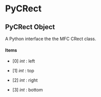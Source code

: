 # PyCRect

## PyCRect Object

A Python interface the the MFC CRect class\.

#### Items


  - \[0\] *int* : left

    

  - \[1\] *int* : top

    

  - \[2\] *int* : right

    

  - \[3\] *int* : bottom

    